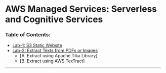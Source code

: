 # AWS Managed Services: Serverless and Cognitive Services

### Table of Contents:
<!-- TOC -->
- [Lab-1: S3 Static Website](/week-3/s3-static-site/s3-static-site.md)
- [Lab-2: Extract Texts from PDFs or Images](/week-3/extractors/extractors.md)
    - [A. Extract using Apache Tika Library]
    - [B. Extract using AWS TexTract]
---

